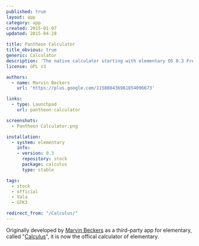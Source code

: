 ```yaml
---
published: true
layout: app
category: app
created: 2015-01-07
updated: 2015-04-28

title: Pantheon Calculator
title_obvious: true
generic: Calculator
description: 'The native calculator starting with elementary OS 0.3 Freya. It integrates perfectly into the elementary eco system.'
license: GPL v3

authors:
  - name: Marvin Beckers
    url: 'https://plus.google.com/115808436961854096673'

links:
  - type: Launchpad
    url: pantheon-calculator

screenshots:
  - Pantheon Calculator.png

installation:
  - system: elementary
    info:
    - version: 0.3
      repository: stock
      package: calculus
      type: stable

tags:
  - stock
  - official
  - Vala
  - GTK3

redirect_from: "/Calculus/"
---
```


Originally developed by [Marvin Beckers](https://plus.google.com/115808436961854096673) as a third-party app for elementary, called "[Calculus](https://launchpad.net/calculus)", it is now the offical calculator of elementary.